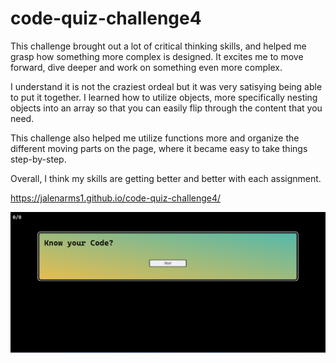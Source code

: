 # code-quiz-challenge4
This challenge brought out a lot of critical thinking skills, and helped me grasp how something more complex is designed. It excites me to move forward, dive deeper and work on something even more complex.

I understand it is not the craziest ordeal but it was very satisying being able to put it together. I learned how to utilize objects, more specifically nesting objects into an array so that you can easily flip through the content that you need.

This challenge also helped me utilize functions more and organize the different moving parts on the page, where it became easy to take things step-by-step.

Overall, I think my skills are getting better and better with each assignment. 

 https://jalenarms1.github.io/code-quiz-challenge4/

![A screenshot of the main page](assets/web-screenshot.png)